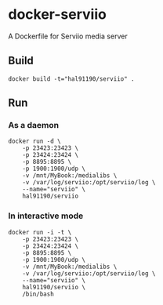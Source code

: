 # docker-serviio
A Dockerfile for Serviio media server

## Build
```
docker build -t="hal91190/serviio" .
```

## Run
### As a daemon
```
docker run -d \
    -p 23423:23423 \
    -p 23424:23424 \
    -p 8895:8895 \
    -p 1900:1900/udp \
    -v /mnt/MyBook:/medialibs \
    -v /var/log/serviio:/opt/serviio/log \
    --name="serviio" \
    hal91190/serviio
```

### In interactive mode
```
docker run -i -t \
    -p 23423:23423 \
    -p 23424:23424 \
    -p 8895:8895 \
    -p 1900:1900/udp \
    -v /mnt/MyBook:/medialibs \
    -v /var/log/serviio:/opt/serviio/log \
    --name="serviio" \
    hal91190/serviio \
    /bin/bash
```


